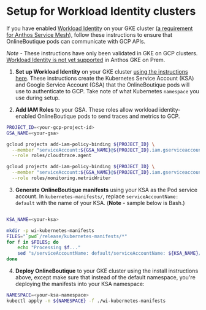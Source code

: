 # Setup for Workload Identity clusters 

If you have enabled [Workload Identity](https://cloud.google.com/kubernetes-engine/docs/how-to/workload-identity) on your GKE cluster ([a requirement for Anthos Service Mesh](https://cloud.google.com/service-mesh/docs/gke-anthos-cli-new-cluster#requirements)), follow these instructions to ensure that OnlineBoutique pods can communicate with GCP APIs.

*Note* - These instructions have only been validated in GKE on GCP clusters. [Workload Identity is not yet supported](https://cloud.google.com/kubernetes-engine/docs/how-to/workload-identity#creating_a_relationship_between_ksas_and_gsas) in Anthos GKE on Prem. 



1. **Set up Workload Identity** on your GKE cluster [using the instructions here](https://cloud.google.com/kubernetes-engine/docs/how-to/workload-identity#enable_on_new_cluster). These instructions create the Kubernetes Service Account (KSA) and Google Service Account (GSA) that the OnlineBoutique pods will use to authenticate to GCP. Take note of what Kubernetes `namespace` you use during setup.

2. **Add IAM Roles** to your GSA. These roles allow workload identity-enabled OnlineBoutique pods to send traces and metrics to GCP. 

```bash
PROJECT_ID=<your-gcp-project-id>
GSA_NAME=<your-gsa>

gcloud projects add-iam-policy-binding ${PROJECT_ID} \
  --member "serviceAccount:${GSA_NAME}@${PROJECT_ID}.iam.gserviceaccount.com" \
  --role roles/cloudtrace.agent

gcloud projects add-iam-policy-binding ${PROJECT_ID} \
  --member "serviceAccount:${GSA_NAME}@${PROJECT_ID}.iam.gserviceaccount.com" \
  --role roles/monitoring.metricWriter
```

3. **Generate OnlineBoutique manifests** using your KSA as the Pod service account. In `kubernetes-manifests/`, replace `serviceAccountName: default` with the name of your KSA. (**Note** - sample below is Bash.)

```bash

KSA_NAME=<your-ksa>

mkdir -p wi-kubernetes-manifests
FILES="`pwd`/release/kubernetes-manifests/*"
for f in $FILES; do
    echo "Processing $f..."
    sed "s/serviceAccountName: default/serviceAccountName: ${KSA_NAME}/g" $f > wi-kubernetes-manifests/`basename $f`
done
```

4. **Deploy OnlineBoutique** to your GKE cluster using the install instructions above, except make sure that instead of the default namespace, you're deploying the manifests into your KSA namespace: 

```bash
NAMESPACE=<your-ksa-namespace>
kubectl apply -n ${NAMESPACE} -f ./wi-kubernetes-manifests 
```